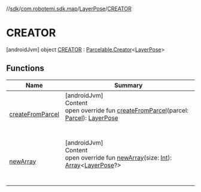 //[sdk](../../../../index.md)/[com.robotemi.sdk.map](../../index.md)/[LayerPose](../index.md)/[CREATOR](index.md)



# CREATOR  
 [androidJvm] object [CREATOR](index.md) : [Parcelable.Creator](https://developer.android.com/reference/kotlin/android/os/Parcelable.Creator.html)<[LayerPose](../index.md)>    


## Functions  
  
|  Name |  Summary | 
|---|---|
| <a name="com.robotemi.sdk.map/LayerPose.CREATOR/createFromParcel/#android.os.Parcel/PointingToDeclaration/"></a>[createFromParcel](create-from-parcel.md)| <a name="com.robotemi.sdk.map/LayerPose.CREATOR/createFromParcel/#android.os.Parcel/PointingToDeclaration/"></a>[androidJvm]  <br>Content  <br>open override fun [createFromParcel](create-from-parcel.md)(parcel: [Parcel](https://developer.android.com/reference/kotlin/android/os/Parcel.html)): [LayerPose](../index.md)  <br><br><br>|
| <a name="com.robotemi.sdk.map/LayerPose.CREATOR/newArray/#kotlin.Int/PointingToDeclaration/"></a>[newArray](new-array.md)| <a name="com.robotemi.sdk.map/LayerPose.CREATOR/newArray/#kotlin.Int/PointingToDeclaration/"></a>[androidJvm]  <br>Content  <br>open override fun [newArray](new-array.md)(size: [Int](https://kotlinlang.org/api/latest/jvm/stdlib/kotlin/-int/index.html)): [Array](https://kotlinlang.org/api/latest/jvm/stdlib/kotlin/-array/index.html)<[LayerPose](../index.md)?>  <br><br><br>|


